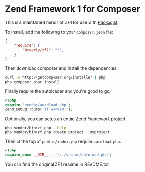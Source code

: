 Zend Framework 1 for Composer
=============================

This is a maintained mirror of ZF1 for use with [Packagist](http://packagist.org/packages/breerly/zf1). 

To install, add the following to your `composer.json` file:

```json
{
    "require": {
        "breerly/zf1": "*",
    }
}
```

Then download composer and install the dependencies.

```sh
curl -s http://getcomposer.org/installer | php
php composer.phar install
```

Finally require the autoloader and you're good to go.

```php
<?php
require 'vendor/autoload.php';
Zend_Debug::dump('it worked!');
```

Optionally, you can setup an entire Zend Framework project.

```sh
php vendor/bin/zf.php --help
php vendor/bin/zf.php create project . myproject
```

Then at the top of `public/index.php` require `autoload.php`.

```php
<?php
require_once __DIR__ . '/../vendor/autoload.php';
```

You can find the original ZF1 readme in README.txt
